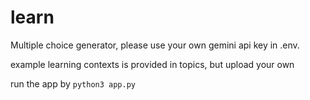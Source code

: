 # learn
Multiple choice generator, please use your own gemini api key in .env.

example learning contexts is provided in topics, but upload your own

run the app by `python3 app.py`
